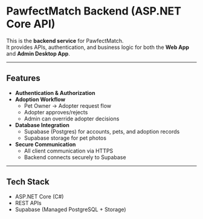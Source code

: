 # PawfectMatch Backend (ASP.NET Core API)

This is the **backend service** for PawfectMatch.  
It provides APIs, authentication, and business logic for both the **Web App** and **Admin Desktop App**.

---

## Features
- **Authentication & Authorization**
- **Adoption Workflow**
  - Pet Owner → Adopter request flow
  - Adopter approves/rejects
  - Admin can override adopter decisions
- **Database Integration**
  - Supabase (Postgres) for accounts, pets, and adoption records
  - Supabase storage for pet photos
- **Secure Communication**
  - All client communication via HTTPS
  - Backend connects securely to Supabase

---

## Tech Stack
- ASP.NET Core (C#)
- REST APIs
- Supabase (Managed PostgreSQL + Storage)
